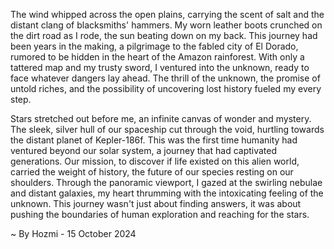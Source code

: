 
The wind whipped across the open plains, carrying the scent of salt and the distant clang of blacksmiths' hammers. My worn leather boots crunched on the dirt road as I rode, the sun beating down on my back. This journey had been years in the making, a pilgrimage to the fabled city of El Dorado, rumored to be hidden in the heart of the Amazon rainforest. With only a tattered map and my trusty sword, I ventured into the unknown, ready to face whatever dangers lay ahead.  The thrill of the unknown, the promise of untold riches, and the possibility of uncovering lost history fueled my every step.

Stars stretched out before me, an infinite canvas of wonder and mystery. The sleek, silver hull of our spaceship cut through the void, hurtling towards the distant planet of Kepler-186f. This was the first time humanity had ventured beyond our solar system, a journey that had captivated generations. Our mission, to discover if life existed on this alien world, carried the weight of history, the future of our species resting on our shoulders.  Through the panoramic viewport, I gazed at the swirling nebulae and distant galaxies, my heart thrumming with the intoxicating feeling of the unknown.  This journey wasn't just about finding answers, it was about pushing the boundaries of human exploration and reaching for the stars. 

~ By Hozmi - 15 October 2024
